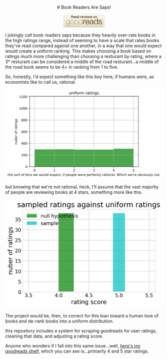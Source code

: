 <p align="center"># Book Readers Are Saps!</p>
<p align="center"> 
<img src="img/goodreads-badge-read-reviews-a8508f765fac427f58da8ebf9e89721a.png">
</p>

I jokingly call book readers saps because they heavily over-rate books in the high ratings range, instead of seeming to have a scale that rates books they've read compared against one another, in a way that one would expect would create a uniform ranking. This makes choosing a book based on ratings much more challenging than choosing a resturant by rating, where a 3* resturant can be considered a middle of the road resturant...a middle of the road book seems to be 4+ in ranking from 1 to five. 

So, honestly, I'd expect something like this boy here, if humans were, as economists like to call us, rational. 
<p align="left">
<img src="img/rational_graph2.png">

but knowing that we're not rational, heck, I'll assume that the vast majority of people are reviewing books at 4 stars, something more like this. 
<p align="left">
<img src="img/hypothesis_graph.png">
</p>

The project would be, then, to correct for this lean toward a human love of books and de-rank books into a uniform distribution. 

this repository includes a system for scraping goodreads for user ratings, cleaning that data, and adjusting a rating score. 




Anyone who wonders if I fall into this same issue...well, [here's my goodreads shelf,](https://www.goodreads.com/review/list/26338733) which you can see is...primarily 4 and 5 star ratings. 
